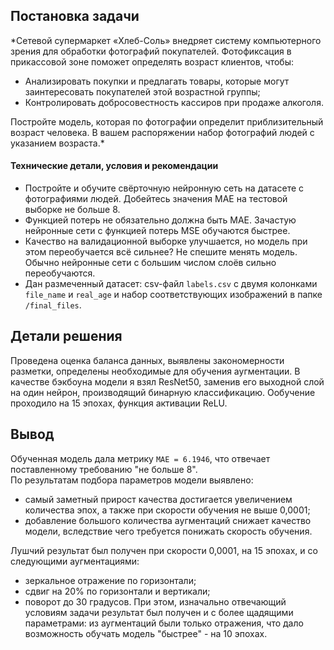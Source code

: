 ## Постановка задачи
*Сетевой супермаркет «Хлеб-Соль» внедряет систему компьютерного зрения для обработки фотографий покупателей. Фотофиксация в прикассовой зоне поможет определять возраст клиентов, чтобы:
- Анализировать покупки и предлагать товары, которые могут заинтересовать покупателей этой возрастной группы;
- Контролировать добросовестность кассиров при продаже алкоголя.

Постройте модель, которая по фотографии определит приблизительный возраст человека. В вашем распоряжении набор фотографий людей с указанием возраста.*

#### Технические детали, условия и рекомендации
- Постройте и обучите свёрточную нейронную сеть на датасете с фотографиями людей. Добейтесь значения MAE на тестовой выборке не больше 8.
- Функцией потерь не обязательно должна быть MAE. Зачастую нейронные сети с функцией потерь MSE обучаются быстрее.
- Качество на валидационной выборке улучшается, но модель при этом переобучается всё сильнее? Не спешите менять модель. Обычно нейронные сети с большим числом слоёв сильно переобучаются.
- Дан размеченный датасет: csv-файл `labels.csv` с двумя колонками `file_name` и `real_age` и набор соответствующих изображений в папке `/final_files`.

## Детали решения
Проведена оценка баланса данных, выявлены закономерности разметки, определены необходимые для обучения аугментации. 
В качестве бэкбоуна модели я взял ResNet50, заменив его выходной слой на один нейрон, производящий бинарную классификацию. Ообучение проходило на 15 эпохах, функция активации ReLU.

## Вывод
Обученная модель дала метрику `MAE = 6.1946`, что отвечает поставленному требованию "не больше 8".<br>
По результатам подбора параметров модели выявлено:
- самый заметный прирост качества достигается увеличением количества эпох, а также при скорости обучения не выше 0,0001;
- добавление большого количества аугментаций снижает качество модели, вследствие чего требуется понижать скорость обучения.

Лушчий результат был получен при скорости 0,0001, на 15 эпохах, и со следующими аугментациями:
- зеркальное отражение по горизонтали;
- сдвиг на 20% по горизонтали и вертикали;
- поворот до 30 градусов.
При этом, изначально отвечающий условиям задачи результат был получен и с более щадящими параметрами: из аугментаций были только отражения, что дало возможность обучать модель "быстрее" - на 10 эпохах.